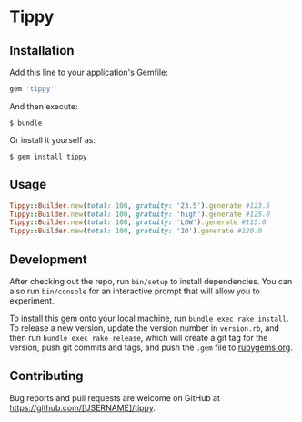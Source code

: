 # Tippy



## Installation

Add this line to your application's Gemfile:

```ruby
gem 'tippy'
```

And then execute:

    $ bundle

Or install it yourself as:

    $ gem install tippy

## Usage

```ruby 
Tippy::Builder.new(total: 100, gratuity: '23.5').generate #123.5
Tippy::Builder.new(total: 100, gratuity: 'high').generate #125.0
Tippy::Builder.new(total: 100, gratuity: 'LOW').generate #115.0
Tippy::Builder.new(total: 100, gratuity: '20').generate #120.0
```
## Development

After checking out the repo, run `bin/setup` to install dependencies. You can also run `bin/console` for an interactive prompt that will allow you to experiment.

To install this gem onto your local machine, run `bundle exec rake install`. To release a new version, update the version number in `version.rb`, and then run `bundle exec rake release`, which will create a git tag for the version, push git commits and tags, and push the `.gem` file to [rubygems.org](https://rubygems.org).

## Contributing

Bug reports and pull requests are welcome on GitHub at https://github.com/[USERNAME]/tippy.
